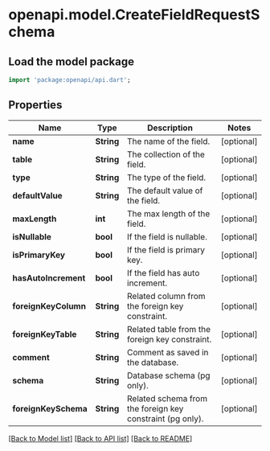 # openapi.model.CreateFieldRequestSchema

## Load the model package
```dart
import 'package:openapi/api.dart';
```

## Properties
Name | Type | Description | Notes
------------ | ------------- | ------------- | -------------
**name** | **String** | The name of the field. | [optional] 
**table** | **String** | The collection of the field. | [optional] 
**type** | **String** | The type of the field. | [optional] 
**defaultValue** | **String** | The default value of the field. | [optional] 
**maxLength** | **int** | The max length of the field. | [optional] 
**isNullable** | **bool** | If the field is nullable. | [optional] 
**isPrimaryKey** | **bool** | If the field is primary key. | [optional] 
**hasAutoIncrement** | **bool** | If the field has auto increment. | [optional] 
**foreignKeyColumn** | **String** | Related column from the foreign key constraint. | [optional] 
**foreignKeyTable** | **String** | Related table from the foreign key constraint. | [optional] 
**comment** | **String** | Comment as saved in the database. | [optional] 
**schema** | **String** | Database schema (pg only). | [optional] 
**foreignKeySchema** | **String** | Related schema from the foreign key constraint (pg only). | [optional] 

[[Back to Model list]](../README.md#documentation-for-models) [[Back to API list]](../README.md#documentation-for-api-endpoints) [[Back to README]](../README.md)



